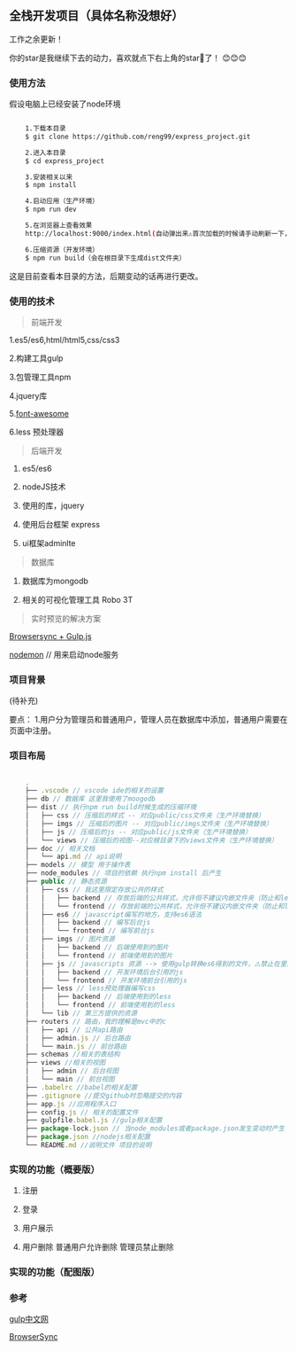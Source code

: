 ## 全栈开发项目（具体名称没想好）

工作之余更新！

你的star是我继续下去的动力，喜欢就点下右上角的star🌟了！ :blush::blush::blush:

### 使用方法

假设电脑上已经安装了node环境

```bash

    1.下载本目录
    $ git clone https://github.com/reng99/express_project.git

    2.进入本目录
    $ cd express_project

    3.安装相关以来
    $ npm install

    4.启动应用（生产环境）
    $ npm run dev

    5.在浏览器上查看效果
    http://localhost:9000/index.html(自动弹出来⚠️首次加载的时候请手动刷新一下，因为加载慢)

    6.压缩资源（开发环境）
    $ npm run build（会在根目录下生成dist文件夹）


```

这是目前查看本目录的方法，后期变动的话再进行更改。

### 使用的技术

> 前端开发

1.es5/es6,html/html5,css/css3

2.构建工具gulp

3.包管理工具npm

4.jquery库

5.[font-awesome](http://fontawesome.dashgame.com/)

6.less 预处理器

> 后端开发

1. es5/es6

2. nodeJS技术

3. 使用的库，jquery

4. 使用后台框架 express

5. ui框架adminlte


> 数据库

1. 数据库为mongodb

2. 相关的可视化管理工具 Robo 3T


> 实时预览的解决方案

[Browsersync + Gulp.js](https://browsersync.io/docs/gulp)

[nodemon](https://nodemon.io/) // 用来启动node服务



### 项目背景

(待补充)

要点：
1.用户分为管理员和普通用户，管理人员在数据库中添加，普通用户需要在页面中注册。

### 项目布局

```javascript

    .
    ├── .vscode // vscode ide的相关的设置
    ├── db // 数据库 这里我使用了moogodb
    ├── dist // 执行npm run build时候生成的压缩环境   
    │   ├── css // 压缩后的样式 -- 对应public/css文件夹（生产环境替换）
    │   ├── imgs // 压缩后的图片 -- 对应public/imgs文件夹（生产环境替换） 
    │   ├── js // 压缩后的js -- 对应public/js文件夹（生产环境替换）
    │   └── views // 压缩后的视图--对应根目录下的views文件夹（生产环境替换）
    ├── doc // 相关文档
    │   └── api.md // api说明
    ├── models // 模型 用于操作表
    ├── node_modules // 项目的依赖 执行npm install 后产生
    ├── public // 静态资源
    │   ├── css // 我这里限定存放公共的样式
    │   │   ├── backend // 存放后端的公共样式，允许但不建议内嵌文件夹（防止和less生成的文件产生冲突）
    │   │   └── frontend // 存放前端的公共样式，允许但不建议内嵌文件夹（防止和less生成的文件产生冲突）
    │   ├── es6 // javascript编写的地方，支持es6语法
    │   │   ├── backend // 编写后台js
    │   │   └── frontend // 编写前台js    
    │   ├── imgs // 图片资源
    │   │   ├── backend // 后端使用到的图片
    │   │   └── frontend // 前端使用到的图片
    │   ├── js // javascripts 资源 --> 使用gulp转换es6得到的文件，⚠️禁止在里面进行编写（npm run dev后产生）
    │   │   ├── backend // 开发环境后台引用的js
    │   │   └── frontend // 开发环境前台引用的js    
    │   ├── less // less预处理器编写css
    │   │   ├── backend // 后端使用到的less
    │   │   └── frontend // 前端使用到的less  
    │   └── lib // 第三方提供的资源   
    ├── routers // 路由，我的理解是mvc中的c
    │   ├── api // 公共api路由
    │   ├── admin.js // 后台路由
    │   └── main.js // 前台路由
    ├── schemas //相关的表结构 
    ├── views //相关的视图 
    │   ├── admin // 后台视图
    │   └── main // 前台视图
    ├── .babelrc //babel的相关配置 
    ├── .gitignore //提交github时忽略提交的内容 
    ├── app.js //应用程序入口
    ├── config.js // 相关的配置文件
    ├── gulpfile.babel.js //gulp相关配置
    ├── package-lock.json // 当node_modules或者package.json发生变动时产生
    ├── package.json //nodejs相关配置
    └── README.md //说明文件 项目的说明

```

### 实现的功能（概要版）

1. 注册

2. 登录

3. 用户展示

4. 用户删除
    普通用户允许删除
    管理员禁止删除


### 实现的功能（配图版）


### 参考

[gulp中文网](http://www.gulpjs.com.cn/)

[BrowserSync](https://browsersync.io/) 

